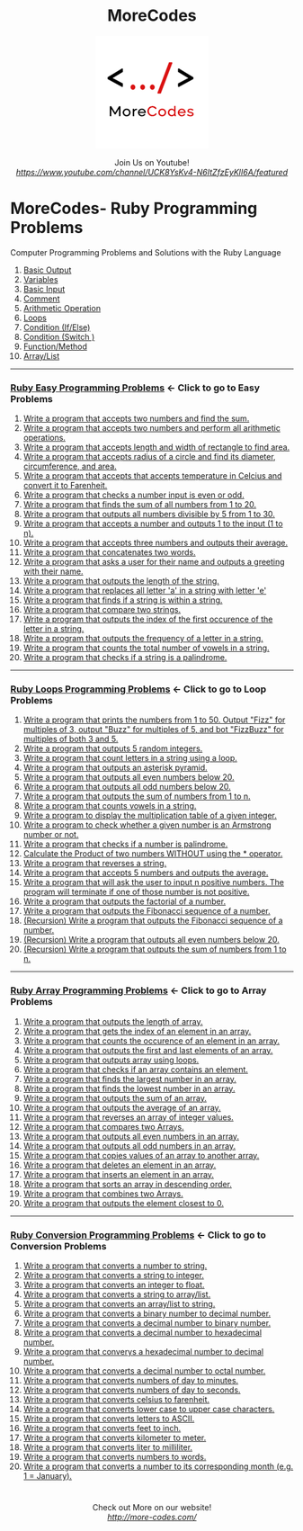 <h1 align="center">MoreCodes</h1>
<p align="center"> 
  <img src="/morecodescir.png"/>
</p>

<p align="center">
Join Us on Youtube! <br/>
<i><u>https://www.youtube.com/channel/UCK8YsKv4-N6ItZfzEyKlI6A/featured</u></i>
</p>

#

# MoreCodes- Ruby Programming Problems
Computer Programming Problems and Solutions with the Ruby Language

1. <a href="https://github.com/ArjunAranetaCodes/MoreCodes-Ruby/blob/master/Basics1.rb" target="_blank">Basic Output</a>
2. <a href="https://github.com/ArjunAranetaCodes/MoreCodes-Ruby/blob/master/Basics2.rb" target="_blank">Variables</a>
3. <a href="https://github.com/ArjunAranetaCodes/MoreCodes-Ruby/blob/master/Basics3.rb" target="_blank">Basic Input</a>
4. <a href="https://github.com/ArjunAranetaCodes/MoreCodes-Ruby/blob/master/Basics4.rb" target="_blank">Comment</a>
5. <a href="https://github.com/ArjunAranetaCodes/MoreCodes-Ruby/blob/master/Basics5.rb" target="_blank">Arithmetic Operation</a>
6. <a href="https://github.com/ArjunAranetaCodes/MoreCodes-Ruby/blob/master/Basics6.rb" target="_blank">Loops</a>
7. <a href="https://github.com/ArjunAranetaCodes/MoreCodes-Ruby/blob/master/Basics7.rb" target="_blank">Condition (If/Else)</a>
8. <a href="https://github.com/ArjunAranetaCodes/MoreCodes-Ruby/blob/master/Basics8.rb" target="_blank">Condition (Switch )</a>
9. <a href="https://github.com/ArjunAranetaCodes/MoreCodes-Ruby/blob/master/Basics9.rb" target="_blank">Function/Method</a>
10. <a href="https://github.com/ArjunAranetaCodes/MoreCodes-Ruby/blob/master/Basics10.rb" target="_blank">Array/List</a>

- - - -
### [Ruby Easy Programming Problems](Easy%20Problems/) <- Click to go to Easy Problems

1. <a href="https://github.com/ArjunAranetaCodes/MoreCodes-Ruby/blob/master/Easy%20Problems/problem1.rb" target="_blank">Write a program that accepts two numbers and find the sum.</a>
2. <a href="https://github.com/ArjunAranetaCodes/MoreCodes-Ruby/blob/master/Easy%20Problems/problem2.rb" target="_blank">Write a program that accepts two numbers and perform all arithmetic operations.</a>
3. <a href="https://github.com/ArjunAranetaCodes/MoreCodes-Ruby/blob/master/Easy%20Problems/problem3.rb" target="_blank">Write a program that accepts length and width of rectangle to find area.</a>
4. <a href="https://github.com/ArjunAranetaCodes/MoreCodes-Ruby/blob/master/Easy%20Problems/problem4.rb" target="_blank">Write a program that accepts radius of a circle and find its diameter, circumference, and area.</a>
5. <a href="https://github.com/ArjunAranetaCodes/MoreCodes-Ruby/blob/master/Easy%20Problems/problem5.rb" target="_blank">Write a program that accepts that accepts temperature in Celcius and convert it to Farenheit.</a>
6. <a href="https://github.com/ArjunAranetaCodes/MoreCodes-Ruby/blob/master/Easy%20Problems/problem6.rb" target="_blank">Write a program that checks a number input is even or odd.</a>
7. <a href="https://github.com/ArjunAranetaCodes/MoreCodes-Ruby/blob/master/Easy%20Problems/problem7.rb" target="_blank">Write a program that finds the sum of all numbers from 1 to 20.</a>
8. <a href="https://github.com/ArjunAranetaCodes/MoreCodes-Ruby/blob/master/Easy%20Problems/problem8.rb" target="_blank">Write a program that outputs all numbers divisible by 5 from 1 to 30.</a>
9. <a href="https://github.com/ArjunAranetaCodes/MoreCodes-Ruby/blob/master/Easy%20Problems/problem9.rb" target="_blank">Write a program that accepts a number and outputs 1 to the input (1 to n).</a>
10. <a href="https://github.com/ArjunAranetaCodes/MoreCodes-Ruby/blob/master/Easy%20Problems/problem10.rb" target="_blank">Write a program that accepts three numbers and outputs their average.</a>
11. <a href="https://github.com/ArjunAranetaCodes/MoreCodes-Ruby/blob/master/Easy%20Problems/problem11.rb" target="_blank">Write a program that concatenates two words.</a>
12. <a href="https://github.com/ArjunAranetaCodes/MoreCodes-Ruby/blob/master/Easy%20Problems/problem12.rb" target="_blank">Write a program that asks a user for their name and outputs a greeting with their name.</a>
13. <a href="https://github.com/ArjunAranetaCodes/MoreCodes-Ruby/blob/master/Easy%20Problems/problem13.rb" target="_blank">Write a program that outputs the length of the string.</a>
14. <a href="https://github.com/ArjunAranetaCodes/MoreCodes-Ruby/blob/master/Easy%20Problems/problem14.rb" target="_blank">Write a program that replaces all letter 'a' in a string with letter 'e'</a>
15. <a href="https://github.com/ArjunAranetaCodes/MoreCodes-Ruby/blob/master/Easy%20Problems/problem15.rb" target="_blank">Write a program that finds if a string is within a string.</a>
16. <a href="https://github.com/ArjunAranetaCodes/MoreCodes-Ruby/blob/master/Easy%20Problems/problem16.rb" target="_blank">Write a program that compare two strings.</a>
17. <a href="https://github.com/ArjunAranetaCodes/MoreCodes-Ruby/blob/master/Easy%20Problems/problem17.rb" target="_blank">Write a program that outputs the index of the first occurence of the letter in a string.</a>
18. <a href="https://github.com/ArjunAranetaCodes/MoreCodes-Ruby/blob/master/Easy%20Problems/problem18.rb" target="_blank">Write a program that outputs the frequency of a letter in a string.</a>
19. <a href="https://github.com/ArjunAranetaCodes/MoreCodes-Ruby/blob/master/Easy%20Problems/problem19.rb" target="_blank">Write a program that counts the total number of vowels in a string.</a>
20. <a href="https://github.com/ArjunAranetaCodes/MoreCodes-Ruby/blob/master/Easy%20Problems/problem20.rb" target="_blank">Write a program that checks if a string is a palindrome.</a>

- - - -
### [Ruby Loops Programming Problems](Loops/) <- Click to go to Loop Problems

1. <a href="https://github.com/ArjunAranetaCodes/MoreCodes-Ruby/blob/master/Loops/problem1.rb" target="_blank">Write a program that prints the numbers from 1 to 50. Output "Fizz" for multiples of 3, output "Buzz" for multiples of 5, and bot "FizzBuzz" for multiples of both 3 and 5.</a>
2. <a href="https://github.com/ArjunAranetaCodes/MoreCodes-Ruby/blob/master/Loops/problem2.rb" target="_blank">Write a program that outputs 5 random integers.</a>
3. <a href="https://github.com/ArjunAranetaCodes/MoreCodes-Ruby/blob/master/Loops/problem3.rb" target="_blank">Write a program that count letters in a string using a loop.</a>
4. <a href="https://github.com/ArjunAranetaCodes/MoreCodes-Ruby/blob/master/Loops/problem4.rb" target="_blank">Write a program that outputs an asterisk pyramid.</a>
5. <a href="https://github.com/ArjunAranetaCodes/MoreCodes-Ruby/blob/master/Loops/problem5.rb" target="_blank">Write a program that outputs all even numbers below 20.</a>
6. <a href="https://github.com/ArjunAranetaCodes/MoreCodes-Ruby/blob/master/Loops/problem6.rb" target="_blank">Write a program that outputs all odd numbers below 20.</a>
7. <a href="https://github.com/ArjunAranetaCodes/MoreCodes-Ruby/blob/master/Loops/problem7.rb" target="_blank">Write a program that outputs the sum of numbers from 1 to n.</a>
8. <a href="https://github.com/ArjunAranetaCodes/MoreCodes-Ruby/blob/master/Loops/problem8.rb" target="_blank">Write a program that counts vowels in a string.</a>
9. <a href="https://github.com/ArjunAranetaCodes/MoreCodes-Ruby/blob/master/Loops/problem9.rb" target="_blank">Write a program to display the multiplication table of a given integer.</a>
10. <a href="https://github.com/ArjunAranetaCodes/MoreCodes-Ruby/blob/master/Loops/problem10.rb" target="_blank">Write a program to check whether a given number is an Armstrong number or not.</a>
11. <a href="https://github.com/ArjunAranetaCodes/MoreCodes-Ruby/blob/master/Loops/problem11.rb" target="_blank">Write a program that checks if a number is palindrome.</a>
12. <a href="https://github.com/ArjunAranetaCodes/MoreCodes-Ruby/blob/master/Loops/problem12.rb" target="_blank">Calculate the Product of two numbers WITHOUT using the * operator.</a>
13. <a href="https://github.com/ArjunAranetaCodes/MoreCodes-Ruby/blob/master/Loops/problem13.rb" target="_blank">Write a program that reverses a string.</a>
14. <a href="https://github.com/ArjunAranetaCodes/MoreCodes-Ruby/blob/master/Loops/problem14.rb" target="_blank">Write a program that accepts 5 numbers and outputs the average.</a>
15. <a href="https://github.com/ArjunAranetaCodes/MoreCodes-Ruby/blob/master/Loops/problem15.rb" target="_blank">Write a program that will ask the user to input n positive numbers. The program will terminate if one of those number is not positive.</a>
16. <a href="https://github.com/ArjunAranetaCodes/MoreCodes-Ruby/blob/master/Loops/problem16.rb" target="_blank">Write a program that outputs the factorial of a number.</a>
17. <a href="https://github.com/ArjunAranetaCodes/MoreCodes-Ruby/blob/master/Loops/problem17.rb" target="_blank">Write a program that outputs the Fibonacci sequence of a number.</a>
18. <a href="https://github.com/ArjunAranetaCodes/MoreCodes-Ruby/blob/master/Loops/problem18.rb" target="_blank">(Recursion) Write a program that outputs the Fibonacci sequence of a number.</a>
19. <a href="https://github.com/ArjunAranetaCodes/MoreCodes-Ruby/blob/master/Loops/problem19.rb" target="_blank">(Recursion) Write a program that outputs all even numbers below 20.</a>
20. <a href="https://github.com/ArjunAranetaCodes/MoreCodes-Ruby/blob/master/Loops/problem20.rb" target="_blank">(Recursion) Write a program that outputs the sum of numbers from 1 to n.</a>

- - - -
### [Ruby Array Programming Problems](Arrays/) <- Click to go to Array Problems

1. <a href="https://github.com/ArjunAranetaCodes/MoreCodes-Ruby/blob/master/Arrays/problem1.rb" target="_blank">Write a program that outputs the length of array.</a>
2. <a href="https://github.com/ArjunAranetaCodes/MoreCodes-Ruby/blob/master/Arrays/problem2.rb" target="_blank">Write a program that gets the index of an element in an array.</a>
3. <a href="https://github.com/ArjunAranetaCodes/MoreCodes-Ruby/blob/master/Arrays/problem3.rb" target="_blank">Write a program that counts the occurence of an element in an array.</a>
4. <a href="https://github.com/ArjunAranetaCodes/MoreCodes-Ruby/blob/master/Arrays/problem4.rb" target="_blank">Write a program that outputs the first and last elements of an array.</a>
5. <a href="https://github.com/ArjunAranetaCodes/MoreCodes-Ruby/blob/master/Arrays/problem5.rb" target="_blank">Write a program that outputs array using loops.</a>
6. <a href="https://github.com/ArjunAranetaCodes/MoreCodes-Ruby/blob/master/Arrays/problem6.rb" target="_blank">Write a program that checks if an array contains an element.</a>
7. <a href="https://github.com/ArjunAranetaCodes/MoreCodes-Ruby/blob/master/Arrays/problem7.rb" target="_blank">Write a program that finds the largest number in an array.</a>
8. <a href="https://github.com/ArjunAranetaCodes/MoreCodes-Ruby/blob/master/Arrays/problem8.rb" target="_blank">Write a program that finds the lowest number in an array.</a>
9. <a href="https://github.com/ArjunAranetaCodes/MoreCodes-Ruby/blob/master/Arrays/problem9.rb" target="_blank">Write a program that outputs the sum of an array.</a>
10. <a href="https://github.com/ArjunAranetaCodes/MoreCodes-Ruby/blob/master/Arrays/problem10.rb" target="_blank">Write a program that outputs the average of an array.</a>
11. <a href="https://github.com/ArjunAranetaCodes/MoreCodes-Ruby/blob/master/Arrays/problem11.rb" target="_blank">Write a program that reverses an array of integer values.</a>
12. <a href="https://github.com/ArjunAranetaCodes/MoreCodes-Ruby/blob/master/Arrays/problem12.rb" target="_blank">Write a program that compares two Arrays.</a>
13. <a href="https://github.com/ArjunAranetaCodes/MoreCodes-Ruby/blob/master/Arrays/problem13.rb" target="_blank">Write a program that outputs all even numbers in an array.</a>
14. <a href="https://github.com/ArjunAranetaCodes/MoreCodes-Ruby/blob/master/Arrays/problem14.rb" target="_blank">Write a program that outputs all odd numbers in an array.</a>
15. <a href="https://github.com/ArjunAranetaCodes/MoreCodes-Ruby/blob/master/Arrays/problem15.rb" target="_blank">Write a program that copies values of an array to another array.</a>
16. <a href="https://github.com/ArjunAranetaCodes/MoreCodes-Ruby/blob/master/Arrays/problem16.rb" target="_blank">Write a program that deletes an element in an array.</a>
17. <a href="https://github.com/ArjunAranetaCodes/MoreCodes-Ruby/blob/master/Arrays/problem17.rb" target="_blank">Write a program that inserts an element in an array.</a>
18. <a href="https://github.com/ArjunAranetaCodes/MoreCodes-Ruby/blob/master/Arrays/problem18.rb" target="_blank">Write a program that sorts an array in descending order.</a>
19. <a href="https://github.com/ArjunAranetaCodes/MoreCodes-Ruby/blob/master/Arrays/problem19.rb" target="_blank">Write a program that combines two Arrays.</a>
20. <a href="https://github.com/ArjunAranetaCodes/MoreCodes-Ruby/blob/master/Arrays/problem20.rb" target="_blank">Write a program that outputs the element closest to 0.</a>

- - - - 
###  [Ruby Conversion Programming Problems](Conversions/) <- Click to go to Conversion Problems

1. <a href="https://github.com/ArjunAranetaCodes/MoreCodes-Ruby/blob/master/Conversions/problem1.rb" target="_blank">Write a program that converts a number to string.</a>
2. <a href="https://github.com/ArjunAranetaCodes/MoreCodes-Ruby/blob/master/Conversions/problem2.rb" target="_blank">Write a program that converts a string to integer.</a>
3. <a href="https://github.com/ArjunAranetaCodes/MoreCodes-Ruby/blob/master/Conversions/problem3.rb" target="_blank">Write a program that converts an integer to float.</a>
4. <a href="https://github.com/ArjunAranetaCodes/MoreCodes-Ruby/blob/master/Conversions/problem4.rb" target="_blank">Write a program that converts a string to array/list.</a>
5. <a href="https://github.com/ArjunAranetaCodes/MoreCodes-Ruby/blob/master/Conversions/problem5.rb" target="_blank">Write a program that converts an array/list to string.</a>
6. <a href="https://github.com/ArjunAranetaCodes/MoreCodes-Ruby/blob/master/Conversions/problem6.rb" target="_blank">Write a program that converts a binary number to decimal number.</a>
7. <a href="https://github.com/ArjunAranetaCodes/MoreCodes-Ruby/blob/master/Conversions/problem7.rb" target="_blank">Write a program that converts a decimal number to binary number.</a>
8. <a href="https://github.com/ArjunAranetaCodes/MoreCodes-Ruby/blob/master/Conversions/problem8.rb" target="_blank">Write a program that converts a decimal number to hexadecimal number.</a>
9. <a href="https://github.com/ArjunAranetaCodes/MoreCodes-Ruby/blob/master/Conversions/problem9.rb" target="_blank">Write a program that converys a hexadecimal number to decimal number.</a>
10. <a href="https://github.com/ArjunAranetaCodes/MoreCodes-Ruby/blob/master/Conversions/problem10.rb" target="_blank">Write a program that converts a decimal number to octal number.</a>
11. <a href="https://github.com/ArjunAranetaCodes/MoreCodes-Ruby/blob/master/Conversions/problem11.rb" target="_blank">Write a program that converts numbers of day to minutes.</a>
12. <a href="https://github.com/ArjunAranetaCodes/MoreCodes-Ruby/blob/master/Conversions/problem12.rb" target="_blank">Write a program that converts numbers of day to seconds.</a>
13. <a href="https://github.com/ArjunAranetaCodes/MoreCodes-Ruby/blob/master/Conversions/problem13.rb" target="_blank">Write a program that converts celsius to farenheit.</a>
14. <a href="https://github.com/ArjunAranetaCodes/MoreCodes-Ruby/blob/master/Conversions/problem14.rb" target="_blank">Write a program that converts lower case to upper case characters.</a>
15. <a href="https://github.com/ArjunAranetaCodes/MoreCodes-Ruby/blob/master/Conversions/problem15.rb" target="_blank">Write a program that converts letters to ASCII.</a>
16. <a href="https://github.com/ArjunAranetaCodes/MoreCodes-Ruby/blob/master/Conversions/problem16.rb" target="_blank">Write a program that converts feet to inch.</a>
17. <a href="https://github.com/ArjunAranetaCodes/MoreCodes-Ruby/blob/master/Conversions/problem17.rb" target="_blank">Write a program that converts kilometer to meter.</a>
18. <a href="https://github.com/ArjunAranetaCodes/MoreCodes-Ruby/blob/master/Conversions/problem18.rb" target="_blank">Write a program that converts liter to milliliter.</a>
19. <a href="https://github.com/ArjunAranetaCodes/MoreCodes-Ruby/blob/master/Conversions/problem19.rb" target="_blank">Write a program that converts numbers to words.</a>
20. <a href="https://github.com/ArjunAranetaCodes/MoreCodes-Ruby/blob/master/Conversions/problem20.rb" target="_blank">Write a program that converts a number to its corresponding month (e.g. 1 = January).</a>

#

<p align="center">
Check out More on our website! <br/>
<i><u>http://more-codes.com/</u></i>
</p>

